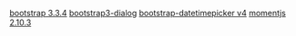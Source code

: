 [bootstrap 3.3.4](http://getbootstrap.com/)
[bootstrap3-dialog](http://nakupanda.github.io/bootstrap3-dialog/)
[bootstrap-datetimepicker v4](http://eonasdan.github.io/bootstrap-datetimepicker/)
[momentjs 2.10.3](http://momentjs.com/)